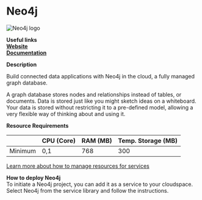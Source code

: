 ﻿# Neo4j

![Neo4j logo](https://api.mogenius.com/file/id/4c86b3be-5a63-4dea-99eb-7787834defe4) 

**Useful links**  
**[Website](https://neo4j.com/)**  
**[Documentation](https://neo4j.com/resources//)**  

**Description**

Build connected data applications with Neo4j in the cloud, a fully managed graph database.

A graph database stores nodes and relationships instead of tables, or documents. Data is stored just like you might sketch ideas on a whiteboard. Your data is stored without restricting it to a pre-defined model, allowing a very flexible way of thinking about and using it.

**Resource Requirements**

||CPU (Core)|RAM (MB)  |Temp. Storage (MB)|
|--|--|--|--|
| Minimum | 0,1 |768| 300

[Learn more about how to manage resources for services](./../cloud-management/resource-management.md)

**How to deploy Neo4j**  
To initiate a Neo4j project, you can add it as a service to your cloudspace. Select Neo4j from the service library and follow the instructions.  

